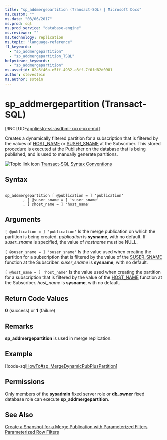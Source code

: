 ```yaml
---
title: "sp_addmergepartition (Transact-SQL) | Microsoft Docs"
ms.custom: ""
ms.date: "03/06/2017"
ms.prod: sql
ms.prod_service: "database-engine"
ms.reviewer: ""
ms.technology: replication
ms.topic: "language-reference"
f1_keywords: 
  - "sp_addmergepartition"
  - "sp_addmergepartition_TSQL"
helpviewer_keywords: 
  - "sp_addmergepartition"
ms.assetid: 02a5f46b-e5ff-4932-a3ff-7f0fd82d0981
author: stevestein
ms.author: sstein
---
```

# sp_addmergepartition (Transact-SQL)
[!INCLUDE[appliesto-ss-asdbmi-xxxx-xxx-md](../../includes/appliesto-ss-asdbmi-xxxx-xxx-md.md)]

  Creates a dynamically filtered partition for a subscription that is filtered by the values of [HOST_NAME](../../t-sql/functions/host-name-transact-sql.md) or [SUSER_SNAME](../../t-sql/functions/suser-sname-transact-sql.md) at the Subscriber. This stored procedure is executed at the Publisher on the database that is being published, and is used to manually generate partitions.  
  
 ![Topic link icon](../../database-engine/configure-windows/media/topic-link.gif "Topic link icon") [Transact-SQL Syntax Conventions](../../t-sql/language-elements/transact-sql-syntax-conventions-transact-sql.md)  
  
## Syntax  
  
```  
  
sp_addmergepartition [ @publication = ] 'publication'  
        , [ @suser_sname = ] 'suser_sname'  
        , [ @host_name = ] 'host_name'  
```  
  
## Arguments  
`[ @publication = ] 'publication'`
 Is the merge publication on which the partition is being created. *publication* is **sysname**, with no default. If *suser_sname* is specified, the value of *hostname* must be NULL.  
  
`[ @suser_sname = ] 'suser_sname'`
 Is the value used when creating the partition for a subscription that is filtered by the value of the [SUSER_SNAME](../../t-sql/functions/suser-sname-transact-sql.md) function at the Subscriber. *suser_sname* is **sysname**, with no default.  
  
`[ @host_name = ] 'host_name'`
 Is the value used when creating the partition for a subscription that is filtered by the value of the [HOST_NAME](../../t-sql/functions/host-name-transact-sql.md) function at the Subscriber. *host_name* is **sysname**, with no default.  
  
## Return Code Values  
 **0** (success) or **1** (failure)  
  
## Remarks  
 **sp_addmergepartition** is used in merge replication.  
  
## Example  
 [!code-sql[HowTo#sp_MergeDynamicPubPlusPartition](../../relational-databases/replication/codesnippet/tsql/sp-addmergepartition-tra_1.sql)]  
  
## Permissions  
 Only members of the **sysadmin** fixed server role or **db_owner** fixed database role can execute **sp_addmergepartition**.  
  
## See Also  
 [Create a Snapshot for a Merge Publication with Parameterized Filters](../../relational-databases/replication/create-a-snapshot-for-a-merge-publication-with-parameterized-filters.md)   
 [Parameterized Row Filters](../../relational-databases/replication/merge/parameterized-filters-parameterized-row-filters.md)  
  
  
